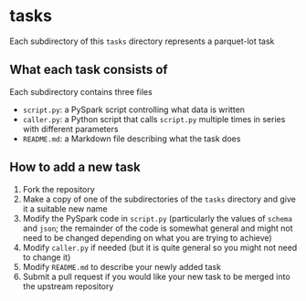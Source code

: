 # tasks
Each subdirectory of this `tasks` directory represents a parquet-lot task
## What each task consists of
Each subdirectory contains three files
* `script.py`: a PySpark script controlling what data is written
* `caller.py`: a Python script that calls `script.py` multiple times in series with different parameters
* `README.md`: a Markdown file describing what the task does

## How to add a new task
1. Fork the repository
2. Make a copy of one of the subdirectories of the `tasks` directory and give it a suitable new name
3. Modify the PySpark code in `script.py` (particularly the values of `schema` and `json`; the remainder of the code is somewhat general and might not need to be changed depending on what you are trying to achieve)
4. Modify `caller.py` if needed (but it is quite general so you might not need to change it)
5. Modify `README.md` to describe your newly added task
6. Submit a pull request if you would like your new task to be merged into the upstream repository
